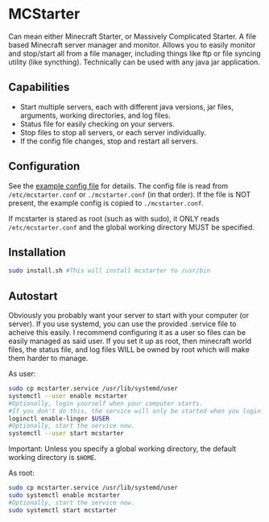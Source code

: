 # MCStarter

Can mean either Minecraft Starter, or Massively Complicated Starter. A file based Minecraft server manager and monitor. Allows you to easily monitor and stop/start all from a file manager, including things like ftp or file syncing utility (like syncthing). Technically can be used with any java jar application.

## Capabilities

* Start multiple servers, each with different java versions, jar files, arguments, working directories, and log files.
* Status file for easily checking on your servers.
* Stop files to stop all servers, or each server individually.
* If the config file changes, stop and restart all servers.

## Configuration

See the [example config file](mcstarter.conf) for details. The config file is read from `/etc/mcstarter.conf` or `./mcstarter.conf` (in that order). If the file is NOT present, the example config is copied to `./mcstarter.conf`.

If mcstarter is stared as root (such as with sudo), it ONLY reads `/etc/mcstarter.conf` and the global working directory MUST be specified.

## Installation

```bash
sudo install.sh #This will install mcstarter to /usr/bin
```

## Autostart

Obviously you probably want your server to start with your computer (or server). If you use systemd, you can use the provided .service file to acheive this easily. I recommend configuring it as a user so files can be easily managed as said user. If you set it up as root, then minecraft world files, the status file, and log files WILL be owned by root which will make them harder to manage.

As user:

```bash
sudo cp mcstarter.service /usr/lib/systemd/user
systemctl --user enable mcstarter
#Optionally, login yourself when your computer starts.
#If you don't do this, the service will only be started when you login and will close when you logout.
loginctl enable-linger $USER
#Optionally, start the service now.
systemctl --user start mcstarter
```

Important: Unless you specify a global working directory, the default working directory is `$HOME`.

As root:

```bash
sudo cp mcstarter.service /usr/lib/systemd/user
sudo systemctl enable mcstarter
#Optionally, start the service now.
sudo systemctl start mcstarter
```